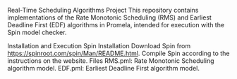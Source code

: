 Real-Time Scheduling Algorithms Project
This repository contains implementations of the Rate Monotonic Scheduling (RMS) and Earliest Deadline First (EDF) algorithms in Promela, intended for execution with the Spin model checker.

Installation and Execution
Spin Installation
Download Spin from https://spinroot.com/spin/Man/README.html.
Compile Spin according to the instructions on the website.
Files
RMS.pml: Rate Monotonic Scheduling algorithm model.
EDF.pml: Earliest Deadline First algorithm model.
